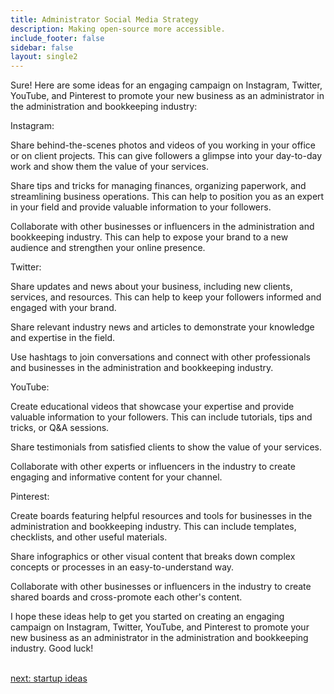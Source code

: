 ```yaml
---
title: Administrator Social Media Strategy
description: Making open-source more accessible.
include_footer: false
sidebar: false
layout: single2
---
```


<p>
Sure! Here are some ideas for an engaging campaign on Instagram, Twitter, YouTube, and Pinterest to promote your new business as an administrator in the administration and bookkeeping industry:

Instagram:

Share behind-the-scenes photos and videos of you working in your office or on client projects. This can give followers a glimpse into your day-to-day work and show them the value of your services.

Share tips and tricks for managing finances, organizing paperwork, and streamlining business operations. This can help to position you as an expert in your field and provide valuable information to your followers.

Collaborate with other businesses or influencers in the administration and bookkeeping industry. This can help to expose your brand to a new audience and strengthen your online presence.

Twitter:

Share updates and news about your business, including new clients, services, and resources. This can help to keep your followers informed and engaged with your brand.

Share relevant industry news and articles to demonstrate your knowledge and expertise in the field.

Use hashtags to join conversations and connect with other professionals and businesses in the administration and bookkeeping industry.

YouTube:

Create educational videos that showcase your expertise and provide valuable information to your followers. This can include tutorials, tips and tricks, or Q&A sessions.

Share testimonials from satisfied clients to show the value of your services.

Collaborate with other experts or influencers in the industry to create engaging and informative content for your channel.

Pinterest:

Create boards featuring helpful resources and tools for businesses in the administration and bookkeeping industry. This can include templates, checklists, and other useful materials.

Share infographics or other visual content that breaks down complex concepts or processes in an easy-to-understand way.

Collaborate with other businesses or influencers in the industry to create shared boards and cross-promote each other's content.

I hope these ideas help to get you started on creating an engaging campaign on Instagram, Twitter, YouTube, and Pinterest to promote your new business as an administrator in the administration and bookkeeping industry. Good luck!

<br>
<a href="https://workdojos.com/administrators/startup">next: startup ideas</a>
</p>